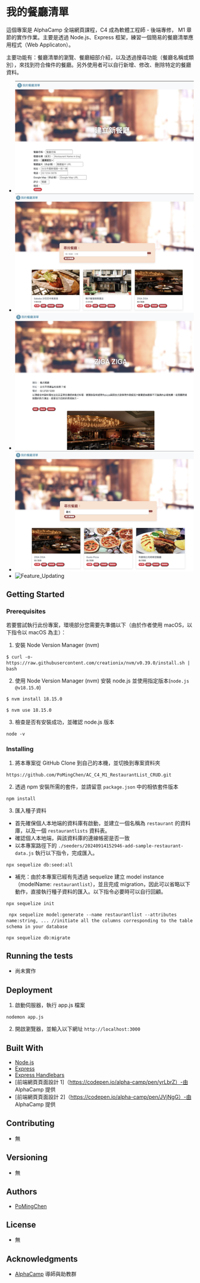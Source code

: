 # 我的餐廳清單

這個專案是 AlphaCamp 全端網頁課程，C4 成為軟體工程師 - 後端專修， M1 章節的實作作業。主要是透過 Node.js、Express 框架，練習一個簡易的餐廳清單應用程式（Web Applicaton）。

主要功能有：餐廳清單的瀏覽、餐廳細部介紹，以及透過搜尋功能（餐廳名稱或類別），來找到符合條件的餐廳。另外使用者可以自行新增、修改、刪除特定的餐廳資料。

- ![Feature_Creating](./public/images/Feature_Creating.png)
- ![Feature_Reading1](./public/images/Feature_Reading1.png)
- ![Feature_Reading2](./public/images/Feature_Reading2.png)
- ![Feature_Searching](./public/images/Feature_Searching.png)
- ![Feature_Updating](./public/images/Feature_Feature_Updating.png)

## Getting Started

### Prerequisites

若要嘗試執行此份專案，環境部分您需要先準備以下（由於作者使用 macOS，以下指令以 macOS 為主）：

1. 安裝 Node Version Manager (nvm)

```
$ curl -o- https://raw.githubusercontent.com/creationix/nvm/v0.39.0/install.sh | bash
```

2. 使用 Node Version Manager (nvm) 安裝 node.js 並使用指定版本(`node.js @v18.15.0`)

```
$ nvm install 18.15.0
```

```
$ nvm use 18.15.0
```

3. 檢查是否有安裝成功，並確認 node.js 版本

```
node -v
```

### Installing

1. 將本專案從 GitHub Clone 到自己的本機，並切換到專案資料夾

```
https://github.com/PoMingChen/AC_C4_M1_RestaurantList_CRUD.git
```

2. 透過 npm 安裝所需的套件，並請留意 `package.json` 中的相依套件版本

```
npm install
```

3. 匯入種子資料

- 首先確保個人本地端的資料庫有啟動，並建立一個名稱為 `restaurant` 的資料庫，以及一個 `restaurantlists` 資料表。
- 確認個人本地端，與該資料庫的連線帳密是否一致
- 以本專案路徑下的 `./seeders/20240914152946-add-sample-restaurant-data.js` 執行以下指令，完成匯入。

```
npx sequelize db:seed:all
```

- 補充：由於本專案已經有先透過 sequelize 建立 model instance（modelName: `restaurantlist`），並且完成 migration，因此可以省略以下動作，直接執行種子資料的匯入。以下指令必要時可以自行回顧。

```
npx sequelize init
```

```
 npx sequelize model:generate --name restaurantlist --attributes name:string, ... //initiate all the columns corresponding to the table schema in your database
```

```
npx sequelize db:migrate
```


## Running the tests

- 尚未實作

## Deployment

1. 啟動伺服器，執行 app.js 檔案

```
nodemon app.js
```

2. 開啟瀏覽器，並輸入以下網址 `http://localhost:3000`

## Built With

- [Node.js](https://nodejs.org/en)
- [Express](https://expressjs.com)
- [Express Handlebars](https://www.npmjs.com/package/express-handlebars)
- [前端網頁頁面設計 1]（https://codepen.io/alpha-camp/pen/yrLbrZ）-由 AlphaCamp 提供
- [前端網頁頁面設計 2]（https://codepen.io/alpha-camp/pen/JVjNgG）-由 AlphaCamp 提供

## Contributing

- 無

## Versioning

- 無

## Authors

- [PoMingChen](https://github.com/PoMingChen)

## License

- 無

## Acknowledgments

- [AlphaCamp](https://tw.alphacamp.co/) 導師與助教群
